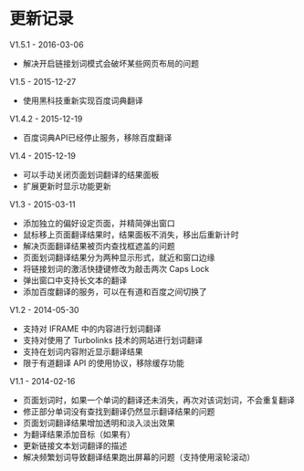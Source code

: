 # 更新记录

V1.5.1 - 2016-03-06

- 解决开启链接划词模式会破坏某些网页布局的问题

V1.5 - 2015-12-27

- 使用黑科技重新实现百度词典翻译

V1.4.2 - 2015-12-19

- 百度词典API已经停止服务，移除百度翻译

V1.4 - 2015-12-19

- 可以手动关闭页面划词翻译的结果面板
- 扩展更新时显示功能更新

V1.3 - 2015-03-11

- 添加独立的偏好设定页面，并精简弹出窗口
- 鼠标移上页面翻译结果时，结果面板不消失，移出后重新计时
- 解决页面翻译结果被页内查找框遮盖的问题
- 页面划词翻译结果分为两种显示形式，就近和窗口边缘
- 将链接划词的激活快捷键修改为敲击两次 Caps Lock
- 弹出窗口中支持长文本的翻译
- 添加百度翻译的服务，可以在有道和百度之间切换了

V1.2 - 2014-05-30

- 支持对 IFRAME 中的内容进行划词翻译
- 支持对使用了 Turbolinks 技术的网站进行划词翻译
- 支持在划词内容附近显示翻译结果
- 限于有道翻译 API 的使用协议，移除缓存功能

V1.1 - 2014-02-16

- 页面划词时，如果一个单词的翻译还未消失，再次对该词划词，不会重复翻译
- 修正部分单词没有查找到翻译仍然显示翻译结果的问题
- 页面划词翻译结果增加透明和淡入淡出效果
- 为翻译结果添加音标（如果有）
- 更新链接文本划词翻译的描述
- 解决频繁划词导致翻译结果跑出屏幕的问题（支持使用滚轮滚动）
